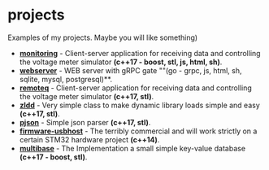 # projects
Examples of my projects. Maybe you will like something)

- [**monitoring**](./monitoring/README.md) - Client-server application for receiving data and controlling the voltage meter simulator **(c++17 - boost, stl, js, html, sh)**.
- [**webserver**](./webserver/README.md) - WEB server with gRPC gate ""(go - grpc, js, html, sh, sqlite, mysql, postgresql)**.
- [**remoteq**](./remoteq/README.md) - Client-server application for receiving data and controlling the voltage meter simulator **(c++17, stl)**.
- [**zldd**](./zldd/readme.md) - Very simple class to make dynamic library loads simple and easy  **(c++17, stl)**.
- [**pjson**](./pjson/readme.md) - Simple json parser **(c++17, stl)**.
- [**firmware-usbhost**](./firmware-usbhost/readme.md) - The terribly commercial and will work strictly on a certain STM32 hardware project **(c++14)**.
- [**multibase**](./multibase/readme.md) - The Implementation a small simple key-value database **(c++17 - boost, stl)**. 


